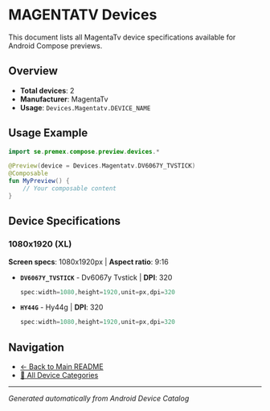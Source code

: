 # MAGENTATV Devices

This document lists all MagentaTv device specifications available for Android Compose previews.

## Overview

- **Total devices**: 2
- **Manufacturer**: MagentaTv
- **Usage**: `Devices.Magentatv.DEVICE_NAME`

## Usage Example

```kotlin
import se.premex.compose.preview.devices.*

@Preview(device = Devices.Magentatv.DV6067Y_TVSTICK)
@Composable
fun MyPreview() {
    // Your composable content
}
```

## Device Specifications

### 1080x1920 (XL)

**Screen specs**: 1080x1920px | **Aspect ratio**: 9:16

- **`DV6067Y_TVSTICK`** - Dv6067y Tvstick | **DPI**: 320
  ```kotlin
  spec:width=1080,height=1920,unit=px,dpi=320
  ```

- **`HY44G`** - Hy44g | **DPI**: 320
  ```kotlin
  spec:width=1080,height=1920,unit=px,dpi=320
  ```

## Navigation

- [← Back to Main README](../../README.md)
- [📱 All Device Categories](../README.md)

---
*Generated automatically from Android Device Catalog*
